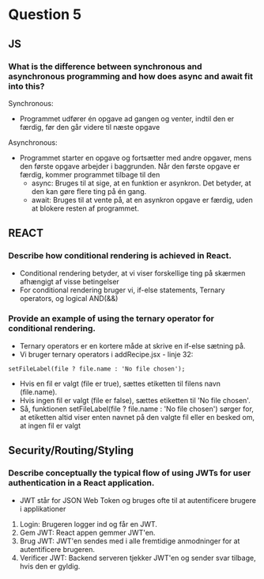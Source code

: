 # **Question 5**

## **JS**

### **What is the difference between synchronous and asynchronous programming and how does async and await fit into this?**
Synchronous:
* Programmet udfører én opgave ad gangen og venter, indtil den er færdig, før den går videre til næste opgave

Asynchronous:
* Programmet starter en opgave og fortsætter med andre opgaver, mens den første opgave arbejder i baggrunden. Når den første opgave er færdig, kommer programmet tilbage til den
  * async: Bruges til at sige, at en funktion er asynkron. Det betyder, at den kan gøre flere ting på én gang.
  * await: Bruges til at vente på, at en asynkron opgave er færdig, uden at blokere resten af programmet.

## **REACT**

### **Describe how conditional rendering is achieved in React.**
* Conditional rendering betyder, at vi viser forskellige ting på skærmen afhængigt af visse betingelser
* For conditional rendering bruger vi, if-else statements, Ternary operators, og logical AND(&&)
  
### **Provide an example of using the ternary operator for conditional rendering.**
* Ternary operators er en kortere måde at skrive en if-else sætning på.
* Vi bruger ternary operators i addRecipe.jsx - linje 32:
```
setFileLabel(file ? file.name : 'No file chosen');
```
* Hvis en fil er valgt (file er true), sættes etiketten til filens navn (file.name).
* Hvis ingen fil er valgt (file er false), sættes etiketten til 'No file chosen'.
* Så, funktionen setFileLabel(file ? file.name : 'No file chosen') sørger for, at etiketten altid viser enten navnet på den valgte fil eller en besked om, at ingen fil er valgt

## **Security/Routing/Styling**

### **Describe conceptually the typical flow of using JWTs for user authentication in a React application.**
* JWT står for JSON Web Token og bruges ofte til at autentificere brugere i applikationer

1. Login: Brugeren logger ind og får en JWT.
2. Gem JWT: React appen gemmer JWT'en.
3. Brug JWT: JWT'en sendes med i alle fremtidige anmodninger for at autentificere brugeren.
4. Verificer JWT: Backend serveren tjekker JWT'en og sender svar tilbage, hvis den er gyldig.
